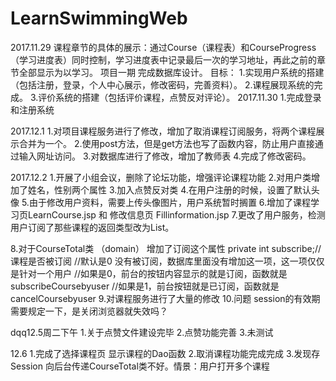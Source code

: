 # LearnSwimmingWeb
2017.11.29
课程章节的具体的展示：通过Course（课程表）和CourseProgress（学习进度表）同时控制，学习进度表中记录最后一次的学习地址，再此之前的章节全部显示为以学习。
项目一期
完成数据库设计。
目标：
1.实现用户系统的搭建（包括注册，登录，个人中心展示，修改密码，完善资料）。
2.课程展现系统的完成。
3.评价系统的搭建（包括评价课程，点赞反对评论）。
2017.11.30
1.完成登录和注册系统

2017.12.1
1.对项目课程服务进行了修改，增加了取消课程订阅服务，将两个课程展示合并为一个。
2.使用post方法，但是get方法也写了函数内容，防止用户直接通过输入网址访问。
3.对数据库进行了修改，增加了教师表
4.完成了修改密码。

2017.12.2
1.开展了小组会议，删除了论坛功能，增强评论课程功能
2.对用户类增加了姓名，性别两个属性
3.加入点赞反对类
4.在用户注册的时候，设置了默认头像
5.由于修改用户资料，需要上传头像图片，用户系统暂时搁置
6.增加了课程学习页LearnCourse.jsp 和 修改信息页 Fillinformation.jsp
7.更改了用户服务，检测用户订阅了那些课程的返回类型改为List<CourseTotal>。

8.对于CourseTotal类    （domain） 增加了订阅这个属性
	private int subscribe;//课程是否被订阅 
	//默认是0 没有被订阅，数据库里面没有增加这一项，这一项仅仅是针对一个用户
	//如果是0，前台的按钮内容显示的就是订阅，函数就是subscribeCoursebyuser
	//如果是1，前台按钮就是已订阅，函数就是cancelCoursebyuser
9.对课程服务进行了大量的修改
10.问题 session的有效期需要规定一下，是关闭浏览器就失效吗？

dqq12.5周二下午
1.关于点赞文件建设完毕
2.点赞功能完善
3.未测试

12.6
1.完成了选择课程页 显示课程的Dao函数
2.取消课程功能完成完成
3.发现存Session 向后台传递CourseTotal类不好。情景：用户打开多个课程
